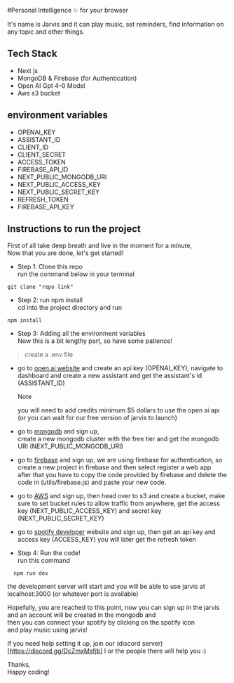 #Personal Intelligence ✨ for your browser  
  

It's name is Jarvis and it can play music, set reminders, find information on any topic and other things.

## Tech Stack  
- Next js
- MongoDB & Firebase (for Authentication)
- Open AI Gpt 4-0 Model
- Aws s3 bucket
  
## environment variables 
- OPENAI_KEY
- ASSISTANT_ID
- CLIENT_ID
- CLIENT_SECRET
- ACCESS_TOKEN
- FIREBASE_API_ID
- NEXT_PUBLIC_MONGODB_URI  
- NEXT_PUBLIC_ACCESS_KEY
- NEXT_PUBLIC_SECRET_KEY
- REFRESH_TOKEN
- FIREBASE_API_KEY  

## Instructions to run the project  
First of all take deep breath and live in the moment for a minute,  
Now that you are done, let's get started!  

- Step 1: Clone this repo   
run the command below in your terminal  
``` 
git clone "repo link"
```  
- Step 2: run npm install  
cd into the project directory and run
```
npm install
```  
- Step 3: Adding all the environment variables  
Now this is a bit lengthy part, so have some patience!  

> create a .env file
  
  - go to [open.ai website]("https://platform.openai.com/docs/assistants/overview") and create an api key (OPENAI_KEY),
    navigate to dashboard and create a new assistant and get the assistant's id (ASSISTANT_ID)  
    > [!Note]   
    > you will need to add credits minimum $5 dollars to use the open ai api (or you can wait for our free version of jarvis to launch)  
   
 - go to [mongodb]("mongodb.com") and sign up,  
   create a new mongodb cluster with the free tier and get the mongodb URI (NEXT_PUBLIC_MONGODB_URI)

 - go to [firebase]("https://firebase.google.com/") and sign up,
   we are using firebase for authentication, so create a new project in firebase and then select register a web app  
   after that you have to copy the code provided by firebase and delete the code in (utils/firebase.js) and paste your new code.  
  
-  go to [AWS]("https://aws.amazon.com/") and sign up,
   then head over to s3 and create a bucket, make sure to set bucket rules to allow traffic from anywhere,
   get the access key (NEXT_PUBLIC_ACCESS_KEY) and secret key (NEXT_PUBLIC_SECRET_KEY)
    
-  go to [spotify developer](https://developer.spotify.com/) website and sign up,
   then get an api key and access key (ACCESS_KEY) you will later get the refresh token

- Step 4: Run the code!  
run this command  
```
  npm run dev  
```  
the development server will start and you will be able to use jarvis at localhost:3000  (or whatever port is available)  
  
Hopefully, you are reached to this point, now you can sign up in the jarvis   
and an account will be created in the mongodb and   
then you can connect your spotify by clicking on the spotify icon   
and play music using jarvis!  

If you need help setting it up, join our (discord server)[https://discord.gg/DcZmxMsfjb] I or the people there will help you :)  
  
Thanks,  
Happy coding!




